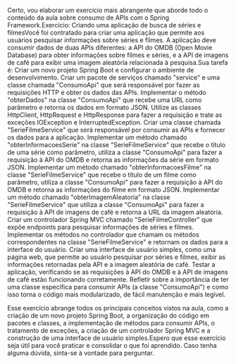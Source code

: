 Certo, vou elaborar um exercício mais abrangente que aborde todo o conteúdo da aula sobre consumo de APIs com o Spring Framework.Exercício: Criando uma aplicação de busca de séries e filmesVocê foi contratado para criar uma aplicação que permite aos usuários pesquisar informações sobre séries e filmes. A aplicação deve consumir dados de duas APIs diferentes: a API do OMDB (Open Movie Database) para obter informações sobre filmes e séries, e a API de imagens de café para exibir uma imagem aleatória relacionada à pesquisa.Sua tarefa é:
Criar um novo projeto Spring Boot e configurar o ambiente de desenvolvimento.
Criar um pacote de serviços chamado "service" e uma classe chamada "ConsumoApi" que será responsável por fazer as requisições HTTP e obter os dados das APIs.
Implementar o método "obterDados" na classe "ConsumoApi" que recebe uma URL como parâmetro e retorna os dados em formato JSON. Utilize as classes HttpClient, HttpRequest e HttpResponse para fazer a requisição e trate as exceções IOException e InterruptedException.
Criar uma classe chamada "SerieFilmeService" que será responsável por consumir as APIs e fornecer os dados para a aplicação.
Implementar um método chamado "obterInformacoesSerie" na classe "SerieFilmeService" que recebe o título de uma série como parâmetro, utiliza a classe "ConsumoApi" para fazer a requisição à API do OMDB e retorna as informações da série em formato JSON.
Implementar um método chamado "obterInformacoesFilme" na classe "SerieFilmeService" que recebe o título de um filme como parâmetro, utiliza a classe "ConsumoApi" para fazer a requisição à API do OMDB e retorna as informações do filme em formato JSON.
Implementar um método chamado "obterImagemAleatoria" na classe "SerieFilmeService" que utiliza a classe "ConsumoApi" para fazer a requisição à API de imagens de café e retorna a URL da imagem aleatória.
Criar um controlador Spring MVC chamado "SerieFilmeController" que expõe endpoints para pesquisar informações de séries e filmes.
Implementar os métodos no controlador que chamam os métodos correspondentes na classe "SerieFilmeService" e retornam os dados para a interface do usuário.
Criar uma interface de usuário simples, como uma página web, que permite ao usuário pesquisar por séries e filmes, exibir as informações retornadas pela API e a imagem aleatória de café.
Testar a aplicação, verificando se as requisições à API do OMDB e à API de imagens de café estão funcionando corretamente.
Refletir sobre a importância de ter uma classe específica para consumir APIs (a classe "ConsumoApi") e como isso torna o código mais modularizado, de fácil manutenção e mais legível.

Esse exercício abrange todos os principais conceitos vistos na aula, como a criação de um novo projeto Spring Boot, a organização do código em pacotes e classes, a implementação de métodos para consumir APIs, o tratamento de exceções, a criação de um controlador Spring MVC e a construção de uma interface de usuário simples.Espero que esse exercício seja útil para você praticar e consolidar o que foi aprendido. Caso tenha alguma dúvida, sinta-se à vontade para perguntar.